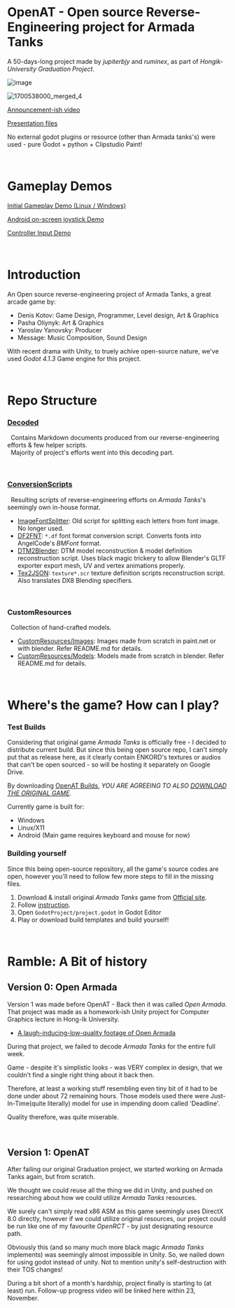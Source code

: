 # OpenAT - Open source Reverse-Engineering project for Armada Tanks

A 50-days-long project made by *jupiterbjy* and *ruminex*, as part of *Hongik-University Graduation Project*.

![image](https://github.com/jupiterbjy/OpenAT/assets/26041217/cf9d34c0-dd60-46c7-b0e7-30aeac4288a5)

![1700538000_merged_4](https://github.com/jupiterbjy/OpenAT/assets/26041217/cee7b4c8-a0a0-4c72-8e7d-cac9e159cac2)

[Announcement-ish video](https://youtu.be/5v0qzULyCdM)

[Presentation files](https://drive.google.com/drive/folders/1WQcMJA5YzZ8_gi37-i-Knj3gi0hoRehB?usp=sharing)

No external godot plugins or resource (other than Armada tanks's) were used - pure Godot + python + Clipstudio Paint!

<br>

# Gameplay Demos

[Initial Gameplay Demo (Linux / Windows)](https://youtu.be/yI4WvkttvIA)

[Android on-screen joystick Demo](https://youtu.be/VWyVzgaFl2g?si=NUNgKd1E5a9yEv-3)

[Controller Input Demo](https://youtu.be/Ntmmz6HanP8?si=L2-dEZpAgz20-mCN)

<br>

# Introduction

An Open source reverse-engineering project of Armada Tanks, a great arcade game by:

- Denis Kotov: Game Design, Programmer, Level design, Art & Graphics
- Pasha Oliynyk: Art & Graphics
- Yaroslav Yanovsky: Producer
- Message: Music Composition, Sound Design

With recent drama with Unity, to truely achive open-source nature, we've used *Godot 4.1.3*  Game engine for this project.

<br>

# Repo Structure

### [Decoded](Decoded)

&nbsp;&nbsp;Contains Markdown documents produced from our reverse-engineering efforts & few helper scripts.  
&nbsp;&nbsp;Majority of project's efforts went into this decoding part.

<br>

### [ConversionScripts](ConversionScripts)

&nbsp;&nbsp;Resulting scripts of reverse-engineering efforts on *Armada Tanks*'s seemingly own in-house format.

- [ImageFontSplitter](ConversionScripts/ImageFontSplitter): Old script for splitting each letters from font image. No longer used.
- [DF2FNT](ConversionScripts/DF2FNT): `*.df` font format conversion script. Converts fonts into AngelCode's *BMFont* format.
- [DTM2Blender](ConversionScripts/DTM2Blender): DTM model reconstruction & model definition reconstruction script. Uses black magic trickery to allow Blender's GLTF exporter export mesh, UV and vertex animations properly.
- [Tex2JSON](ConversionScripts/Tex2JSON): `texture*.scr` texture definition scripts reconstruction script. Also translates DX8 Blending specifiers.  

<br>

### CustomResources

&nbsp;&nbsp;Collection of hand-crafted models.

- [CustomResources/Images](CustomResources/Images): Images made from scratch in paint.net or with blender. Refer README.md for details.
- [CustomResources/Models](CustomResources/Models): Models made from scratch in blender. Refer README.md for details.


<br>

# Where's the game? How can I play?

### Test Builds

Considering that original game *Armada Tanks* is officially free -
I decided to distribute current build. But since this being open source repo, I can't simply put that as release here,
as it clearly contain ENKORD's textures or audios that can't be open sourced - so will be hosting it separately on
Google Drive.

By downloading [OpenAT Builds](https://drive.google.com/drive/folders/1BH4gQ538MWcWU4JmLSv4vDZ8O78YH99e?usp=drive_link),
*YOU ARE AGREEING TO ALSO [DOWNLOAD THE ORIGINAL GAME](https://www.enkord.com/game/armada-tanks/info/).*

Currently game is built for:
- Windows
- Linux/X11
- Android (Main game requires keyboard and mouse for now)

### Building yourself

Since this being open-source repository, all the game's source codes are open, however you'll need to follow few more
steps to fill in the missing files.

1. Download & install original *Armada Tanks* game from [Official site](https://www.enkord.com/game/armada-tanks/info/).
2. Follow [instruction](GodotProject/README.md).
3. Open `GodotProject/project.godot` in Godot Editor
4. Play or download build templates and build yourself!

<br>

# Ramble: A Bit of history

## Version 0: Open Armada

Version 1 was made before OpenAT - Back then it was called *Open Armada*.
That project was made as a homework-ish Unity project for Computer Graphics lecture in Hong-Ik University.

- [A laugh-inducing-low-quality footage of Open Armada](https://youtu.be/y9SxrjWGQ5Y)

During that project, we failed to decode *Armada Tanks* for the entire full week.

Game - despite it's simplistic looks - was VERY complex in design,
that we couldn't find a single right thing about it back then.

Therefore, at least a working stuff resembling even tiny bit of it had to be done under about 72 remaining hours.
Those models used there were Just-In-Time(quite literally) model for use in impending doom called 'Deadline'.

Quality therefore, was quite miserable.

<br>

## Version 1: OpenAT

After failing our original Graduation project, we started working on Armada Tanks again, but from scratch.

We thought we could reuse all the thing we did in Unity, and pushed on researching about how we could utilize
*Armada Tanks* resources.

We surely can't simply read x86 ASM as this game seemingly uses DirectX 8.0 directly, however if we could utilize
original resources, our project could be run like one of my favourite *OpenRCT* - by just designating resource path.

Obviously this (and so many much more black magic *Armada Tanks* implements) was seemingly almost impossible in Unity.
So, we nailed down for using godot instead of unity. Not to mention unity's self-destruction with their TOS changes!

During a bit short of a month's hardship, project finally is starting to (at least) run.
Follow-up progress video will be linked here within 23, November.  
